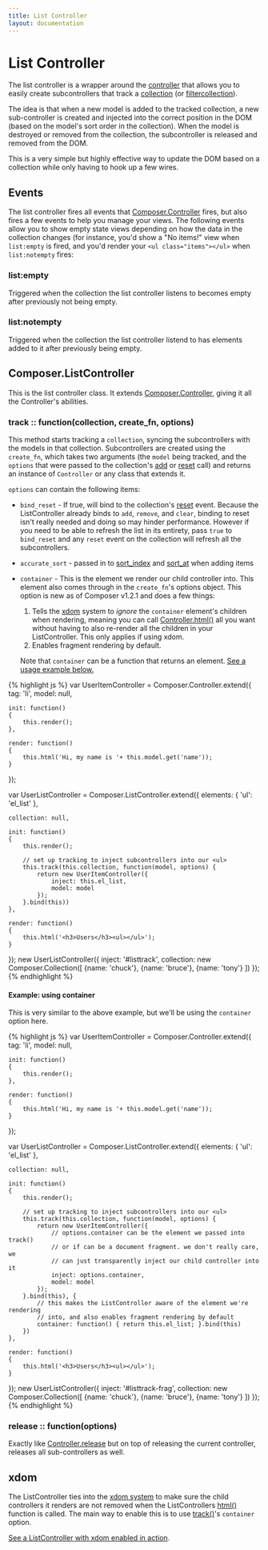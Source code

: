 ```yaml
---
title: List Controller
layout: documentation
---
```


# List Controller

The list controller is a wrapper around the [controller](docs/controller)
that allows you to easily create subcontrollers that track a
[collection](docs/collection) (or
[filtercollection](docs/filtercollection)).

The idea is that when a new model is added to the tracked collection, a new
sub-controller is created and injected into the correct position in the DOM
(based on the model's sort order in the collection). When the model is destroyed
or removed from the collection, the subcontroller is released and removed from
the DOM.

This is a very simple but highly effective way to update the DOM based on a
collection while only having to hook up a few wires.

## Events

The list controller fires all events that [Composer.Controller](docs/controller#events)
fires, but also fires a few events to help you manage your views. The following
events allow you to show empty state views depending on how the data in the
collection changes (for instance, you'd show a "No items!" view when `list:empty`
is fired, and you'd render your `<ul class="items"></ul>` when `list:notempty`
fires:

### list:empty

Triggered when the collection the list controller listens to becomes empty
after previously not being empty.

### list:notempty

Triggered when the collection the list controller listend to has elements added
to it after previously being empty.

## Composer.ListController

This is the list controller class. It extends [Composer.Controller](docs/controller#composer-controller),
giving it all the Controller's abilities.

### track :: function(collection, create_fn, options)

This method starts tracking a `collection`, syncing the subcontrollers with the
models in that collection. Subcontrollers are created using the `create_fn`,
which takes two arguments (the `model` being tracked, and the `options` that
were passed to the collection's [add](docs/collection#add-1) or
[reset](docs/collection#reset-1) call) and returns an instance of
`Controller` or any class that extends it.

`options` can contain the following items:

- `bind_reset` - If true, will bind to the collection's [reset](docs/collection/#reset)
event. Because the ListController already binds to `add`, `remove`, and `clear`,
binding to reset isn't really needed and doing so may hinder performance.
However if you need to be able to refresh the list in its entirety, pass `true`
to `bind_reset` and any `reset` event on the collection will refresh all the
subcontrollers.
- `accurate_sort` - passed in to [sort_index](docs/collection#sort-index)
and [sort_at](docs/collection#sort-at) when adding items
-  `container` - This is the element we render our child controller into. This
element also comes through in the `create_fn`'s options object. This option is
new as of Composer v1.2.1 and does a few things:
    1. Tells the [xdom](docs/xdom) system to *ignore* the `container` element's
  children when rendering, meaning you can call [Controller.html()](docs/controller#html)
  all you want without having to also re-render all the children in your
  ListController. This only applies if using xdom.
    1. Enables fragment rendering by default.

    Note that `container` can be a function that returns an element. [See a usage
  example below.](#example-using-container)

<div id="listtrack"></div>
{% highlight js %}
var UserItemController = Composer.Controller.extend({
    tag: 'li',
    model: null,

    init: function()
    {
        this.render();
    },

    render: function()
    {
        this.html('Hi, my name is '+ this.model.get('name'));
    }
});

var UserListController = Composer.ListController.extend({
    elements: {
        'ul': 'el_list'
    },

    collection: null,

    init: function()
    {
        this.render();

        // set up tracking to inject subcontrollers into our <ul>
        this.track(this.collection, function(model, options) {
            return new UserItemController({
                inject: this.el_list,
                model: model
            });
        }.bind(this))
    },

    render: function()
    {
        this.html('<h3>Users</h3><ul></ul>');
    }
});
new UserListController({
    inject: '#listtrack',
    collection: new Composer.Collection([
        {name: 'chuck'},
        {name: 'bruce'},
        {name: 'tony'}
    ])
});
{% endhighlight %}

#### Example: using container

This is very similar to the above example, but we'll be using the `container`
option here.

<div id="listtrack-frag"></div>
{% highlight js %}
var UserItemController = Composer.Controller.extend({
    tag: 'li',
    model: null,

    init: function()
    {
        this.render();
    },

    render: function()
    {
        this.html('Hi, my name is '+ this.model.get('name'));
    }
});

var UserListController = Composer.ListController.extend({
    elements: {
        'ul': 'el_list'
    },

    collection: null,

    init: function()
    {
        this.render();

        // set up tracking to inject subcontrollers into our <ul>
        this.track(this.collection, function(model, options) {
            return new UserItemController({
                // options.container can be the element we passed into track()
                // or if can be a document fragment. we don't really care, we
                // can just transparently inject our child controller into it
                inject: options.container,
                model: model
            });
        }.bind(this), {
            // this makes the ListController aware of the element we're rendering
            // into, and also enables fragment rendering by default
            container: function() { return this.el_list; }.bind(this)
        })
    },

    render: function()
    {
        this.html('<h3>Users</h3><ul></ul>');
    }
});
new UserListController({
    inject: '#listtrack-frag',
    collection: new Composer.Collection([
        {name: 'chuck'},
        {name: 'bruce'},
        {name: 'tony'}
    ])
});
{% endhighlight %}

### release :: function(options)

Exactly like [Controller.release](docs/controller#release-1) but on
top of releasing the current controller, releases all sub-controllers as well.

## xdom

The ListController ties into the [xdom system](docs/xdom) to make sure the child
controllers it renders are not removed when the ListControllers [html()](docs/controller#html)
function is called. The main way to enable this is to use [track()](#track)'s
`container` option.

[See a ListController with xdom enabled in action](docs/xdom#listcontroller).
